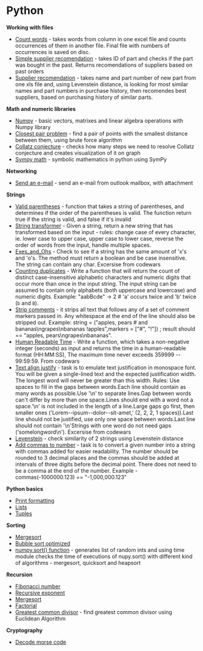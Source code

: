 # Python


**Working with files**

- [Count words](https://github.com/szyymek/Python-scripts/blob/master/Count_words.py) - takes words from column in one excel file and counts occurrences of them in another file. Final file with numbers of occurrences is saved on disc.
- [Simple supplier recomendation]() - takes ID of part and checks if the part was bought in the past. Returns recomendations of suppliers based on past orders
- [Supplier recomendation](https://github.com/szyymek/Python-scripts/blob/master/rekomendations.py) - takes name and part number of new part from one xls file and, using Levenstein distance, is looking for most similar names and part numbers in purchase history, then recomendes best suppliers, based on purchasing history of similar parts.

**Math and numeric libraries**

- [Numpy](https://github.com/szyymek/Python-scripts/blob/master/numpy_examples.py) - basic vectors, matrixes and linear algebra operations with Numpy library
- [Closest pair problem](https://github.com/szyymek/Python-scripts/blob/master/closest_pair.py) - find a pair of points with the smallest distance between them, using brute force algorithm
- [Collatz conjecture](https://github.com/szyymek/Python-scripts/blob/master/collatz.py) - checks how many steps we need to resolve Collatz conjecture and creates visualization of it on graph
- [Sympy math](https://github.com/szyymek/Python-scripts/blob/master/Sympy_examples.py) - symbolic mathematics in python using SymPy

**Networking**

- [Send an e-mail](https://github.com/szyymek/Python-scripts/blob/master/send_email.py) - send an e-mail from outlook mailbox, with attachment

**Strings**
- [Valid parentheses](https://github.com/szyymek/Python-scripts/blob/master/Valid_Parentheses.py) - function that takes a string of parentheses, and determines if the order of the parentheses is valid. The function return true if the string is valid, and false if it's invalid
- [String transformer](https://github.com/szyymek/Python-codewars/blob/master/String_transformer.py) - Given a string, return a new string that has transformed based on the input - rules: change case of every character, ie. lower case to upper case, upper case to lower case, reverse the order of words from the input, handle multiple spaces.
- [Exes_and_Ohs](https://github.com/szyymek/Python-scripts/blob/master/Exes_and_Ohs.py) - Check to see if a string has the same amount of 'x's and 'o's. The method must return a boolean and be case insensitive. The string can contain any char. Excersise from codewars
- [Counting duplicates](https://github.com/szyymek/Python-scripts/blob/master/Counting_duplicates.py) - Write a function that will return the count of distinct case-insensitive alphabetic characters and numeric digits that occur more than once in the input string. The input string can be assumed to contain only alphabets (both uppercase and lowercase) and numeric digits. Example: "aabBcde" -> 2 # 'a' occurs twice and 'b' twice (`b` and `B`).
- [Strip comments](https://github.com/szyymek/Python-scripts/blob/master/Strip_comments.py) - it strips all text that follows any of a set of comment markers passed in. Any whitespace at the end of the line should also be stripped out. Example: string = ("apples, pears # and bananas\ngrapes\nbananas !apples",markers =  ["#", "!"]) ; result should == "apples, pears\ngrapes\nbananas".
- [Human Readable Time](https://github.com/szyymek/Python-scripts/blob/master/Human_Readable_Time.py) - Write a function, which takes a non-negative integer (seconds) as input and returns the time in a human-readable format (HH:MM:SS), The maximum time never exceeds 359999 -- 99:59:59. From codewars
- [Text align justify](https://github.com/szyymek/Python-scripts/blob/master/Text_align_justify.py) - task is to emulate text justification in monospace font. You will be given a single-lined text and the expected justification width. The longest word will never be greater than this width. Rules: Use spaces to fill in the gaps between words.Each line should contain as many words as possible.Use '\n' to separate lines.Gap between words can't differ by more than one space.Lines should end with a word not a space.'\n' is not included in the length of a line.Large gaps go first, then smaller ones ('Lorem--ipsum--dolor--sit-amet,' (2, 2, 2, 1 spaces)).Last line should not be justified, use only one space between words.Last line should not contain '\n'Strings with one word do not need gaps ('somelongword\n'). Excersise from codewars
- [Levenstein](https://github.com/szyymek/Python-scripts/blob/master/Levenstein.py) - check similarity of 2 strings using Levenstein distance
- [Add commas to number](https://github.com/szyymek/Python-scripts/blob/master/Add_commas.py) - task is to convert a given number into a string with commas added for easier readability. The number should be rounded to 3 decimal places and the commas should be added at intervals of three digits before the decimal point. There does not need to be a comma at the end of the number. Example - commas(-1000000.123) == "-1,000,000.123" 

**Python basics**

- [Print formatting](https://github.com/szyymek/Python/blob/master/print_formatting.py) 
- [Lists](https://github.com/szyymek/Python/blob/master/lists.py)
- [Tuples](https://github.com/szyymek/Python/blob/master/tuples.py)

**Sorting**

- [Mergesort](https://github.com/szyymek/Python-scripts/blob/master/merge_sort.py)
- [Bubble sort optimized](https://github.com/szyymek/Python-scripts/blob/master/bubble_sort.py)
- [numpy.sort() function](https://github.com/szyymek/Python-scripts/blob/master/np-Sort.py) - generates list of random ints and using time module checks the time of executions of nupy.sort() with different kind of algorithms - mergesort, quicksort and heapsort

**Recursion**

- [Fibonacci number](https://github.com/szyymek/Python-scripts/blob/master/fibonacci.py)
- [Recursive exponent](https://github.com/szyymek/Python-scripts/blob/master/recursive_exponent.py)
- [Mergesort](https://github.com/szyymek/Python-scripts/blob/master/merge_sort.py)
- [Factorial](https://github.com/szyymek/Python-scripts/blob/master/factorial.py)
- [Greatest common divisor](https://github.com/szyymek/Python-scripts/blob/master/Greatest_common_divisor.py) - find greatest common divisor using Euclidean Algorithm

**Cryptography**

- [Decode morse code](https://github.com/szyymek/Python-scripts/blob/master/Decode_the_Morse_code.py)
